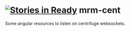 [![Stories in Ready](https://badge.waffle.io/mightymoose/mrm-cent.png?label=ready&title=Ready)](https://waffle.io/mightymoose/mrm-cent)
mrm-cent
========

Some angular resources to listen on centrifuge websockets.
